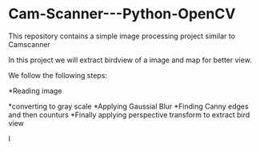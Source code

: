 # Cam-Scanner---Python-OpenCV
This repository contains a simple image processing project similar to Camscanner

In this project we will extract birdview of a image and map for better view.

We follow the following steps:

*Reading image

*converting to gray scale
*Applying Gaussial Blur
*Finding Canny edges and then counturs
*Finally applying perspective transform to extract bird view

I

